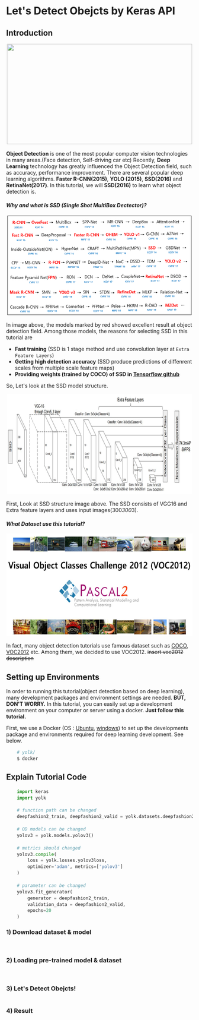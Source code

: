 # Let's Detect Obejcts by Keras API

## Introduction

<p align="center">
    <img id="object detection" width="500" height="270" src = "https://upload.wikimedia.org/wikipedia/commons/3/38/Detected-with-YOLO--Schreibtisch-mit-Objekten.jpg"></p>

__Object Detection__ is one of the most popular computer vision technologies in many areas.(Face detection, Self-driving car etc) Recently, __Deep Learning__ technology has greatly influenced the Object Detection field, such as accuracy, performance improvement.
There are several popular deep learning algorithms. __Faster R-CNN(2015)__, __YOLO (2015)__, __SSD(2016)__ and __RetinaNet(2017)__. In this tutorial, we will  __SSD(2016)__ to learn what object detection is. 

#### _Why and what is SSD (Single Shot MultiBox Dectector)?_

<p align="center">
    <img id="Object Dectection Model Flow" width="500" height="270" src="https://raw.githubusercontent.com/hoya012/deep_learning_object_detection/master/assets/deep_learning_object_detection_history.PNG"/>
</p>

In image above, the models marked by red showed excellent result at object detection field.
Among those models, the reasons for selecting SSD in this tutorial are
 - **Fast training** (SSD is 1 stage method and use convolution layer at `Extra Feature Layers`)
 - **Getting high detection accuracy** (SSD produce predictions of diffenrent scales from multiple scale feature maps)
  - **Providing weights (trained by COCO) of SSD in [Tensorflow github](https://github.com/tensorflow/models/blob/master/research/object_detection/g3doc/detection_model_zoo.md)**

So, Let's look at the SSD model structure.

<p align="center">
    <img id="SSD model structure" width="500" height="270" src="./res/ssd_structure_img.JPG/"/>
</p>

First, Look at SSD structure image above. The SSD consists of VGG16 and Extra feature layers and uses input images(300*300*3). 


#### _What Dataset use this tutorial?_

<p align="center">
    <img width="510" height="276" src = "./res/pascal_2012_img.JPG"/>
</p>

 In fact, many object detection tutorials use famous dataset such as [COCO](http://cocodataset.org/), [VOC2012](http://host.robots.ox.ac.uk/pascal/VOC/voc2012/) etc. Among them, we decided to use VOC2012. ~~insert voc2012 description~~  

## Setting up Environments
In order to running this tutorial(object detection based on deep learning), many development packages and environment settings are needed. **BUT, DON'T WORRY.** In this tutorial, you can easily set up a development environment on your computer or server using a docker. **Just follow this tutorial.**

First, we use a Docker (OS : [Ubuntu](https://docs.docker.com/install/linux/docker-ce/ubuntu/), [windows](https://docs.docker.com/docker-for-windows/)) to set up the developments package and environments required for deep learning development. See below.

```bash
    # yolk/
    $ docker 
```

## Explain Tutorial Code

```python
    import keras
    import yolk
    
    # function path can be changed
    deepfashion2_train, deepfashion2_valid = yolk.datasets.deepfashion2()

    # OD models can be changed
    yolov3 = yolk.models.yolov3()

    # metrics should changed
    yolov3.compile(
        loss = yolk.losses.yolov3loss,
        optimizer='adam', metrics=['yolov3']
    )

    # parameter can be changed
    yolov3.fit_generator(
        generator = deepfashion2_train, 
        validation_data = deepfashion2_valid,
        epochs=20
    )
```

### 1) Download dataset & model
```python
    
```

### 2) Loading pre-trained model & dataset

```python
    
```
### 3) Let's Detect Obejcts!
```python
```

### 4) Result